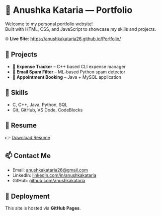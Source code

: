 # 💼 Anushka Kataria — Portfolio

Welcome to my personal portfolio website!  
Built with HTML, CSS, and JavaScript to showcase my skills and projects.

🌐 **Live Site**: https://anushkakataria26.github.io/Portfolio/

## 📁 Projects
- 💸 **Expense Tracker** – C++ based CLI expense manager
- 🧠 **Email Spam Filter** – ML-based Python spam detector
- 📅 **Appointment Booking** – Java + MySQL application

## 🔧 Skills
- C, C++, Java, Python, SQL
- Git, GitHub, VS Code, CodeBlocks

## 📄 Resume
👉 [Download Resume](resume/Anushka_Kataria_Resume.pdf)

## 📫 Contact Me
- Email: anushkakataria26@gmail.com
- LinkedIn: [linkedin.com/in/anushkakataria](https://linkedin.com/in/anushkakataria)
- GitHub: [github.com/anushkakataria](https://github.com/anushkakataria)

## 🚀 Deployment
This site is hosted via **GitHub Pages**.
